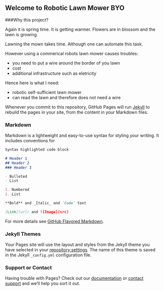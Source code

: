 ## Welcome to **Robotic Lawn Mower BYO**

###Why this project?

Again it is spring time. It is getting warmer. Flowers are in blossom and the lawn is growing. 

Lawning the mown takes time. Although one can automate this task.

However using a commerical robots lawn mower causes troubles:

- you need to put a wire around the border of you lawn
- cost
- additional infrastructure such as eletricity

Hence here is what I need:
- robotic self-sufficient lawn mower
- can read the lawn and therefore does not need a wire




Whenever you commit to this repository, GitHub Pages will run [Jekyll](https://jekyllrb.com/) to rebuild the pages in your site, from the content in your Markdown files.

### Markdown

Markdown is a lightweight and easy-to-use syntax for styling your writing. It includes conventions for

```markdown
Syntax highlighted code block

# Header 1
## Header 2
### Header 3

- Bulleted
- List

1. Numbered
2. List

**Bold** and _Italic_ and `Code` text

[Link](url) and ![Image](src)
```

For more details see [GitHub Flavored Markdown](https://guides.github.com/features/mastering-markdown/).

### Jekyll Themes

Your Pages site will use the layout and styles from the Jekyll theme you have selected in your [repository settings](https://github.com/rlm41/rlm-uno/settings). The name of this theme is saved in the Jekyll `_config.yml` configuration file.

### Support or Contact

Having trouble with Pages? Check out our [documentation](https://help.github.com/categories/github-pages-basics/) or [contact support](https://github.com/contact) and we’ll help you sort it out.
